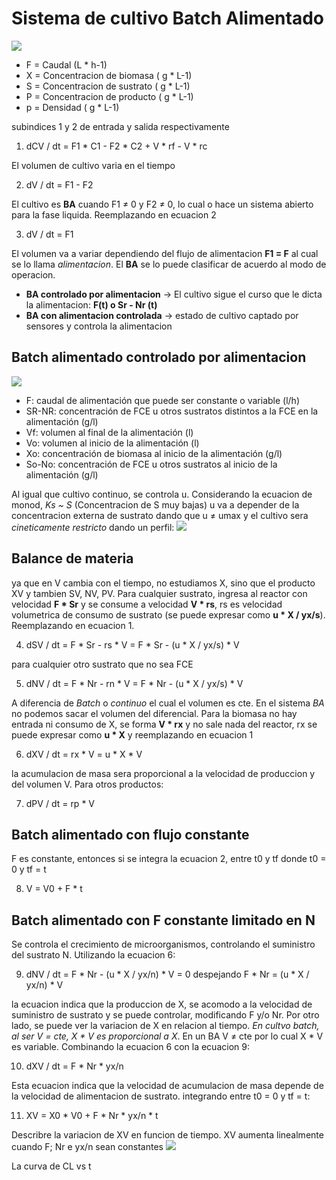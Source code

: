# Sistema de cultivo Batch Alimentado

![](https://i.imgur.com/tEkuscz.png)

- F = Caudal (L * h-1)
- X = Concentracion de biomasa ( g * L-1)
- S = Concentracion de sustrato ( g * L-1)
- P = Concentracion de producto ( g * L-1)
- p = Densidad ( g * L-1)

subindices 1 y 2 de entrada y salida respectivamente

1. dCV / dt = F1 * C1 - F2 * C2 + V * rf - V * rc

El volumen de cultivo varia en el tiempo

2. dV / dt = F1 - F2

El cultivo es **BA** cuando F1 ≠ 0 y F2 ≠ 0, lo cual o hace un sistema abierto para la fase liquida. Reemplazando en ecuacion 2

3. dV / dt = F1

El volumen va a variar dependiendo del flujo de alimentacion **F1 = F** al cual se lo llama *alimentacion*.
El **BA** se lo puede clasificar de acuerdo al modo de operacion.
- **BA controlado por alimentacion** → El cultivo sigue el curso que le dicta la alimentacion: **F(t) o Sr - Nr (t)**
- **BA con alimentacion controlada** → estado de cultivo captado por sensores y controla la alimentacion

## Batch alimentado controlado por alimentacion

![](https://i.imgur.com/bG1xdtu.png)

- F: caudal de alimentación que puede ser constante o variable (l/h)
- SR-NR: concentración de FCE u otros sustratos distintos a la FCE en la alimentación (g/l)
- Vf: volumen al final de la alimentación (l)
- Vo: volumen al inicio de la alimentación (l)
- Xo: concentración de biomasa al inicio de la alimentación (g/l)
- So-No: concentración de FCE u otros sustratos al inicio de la alimentación (g/l)


Al igual que cultivo continuo, se controla u. Considerando la ecuacion de monod, *Ks ~ S* (Concentracion de S muy bajas) u va a depender de la concentracion externa de sustrato dando que u ≠ umax y el cultivo sera *cineticamente restricto* dando un perfil:
![](https://i.imgur.com/z5gfpdu.png)

## Balance de materia

ya que en V cambia con el tiempo, no estudiamos X, sino que el producto XV y tambien SV, NV, PV.
Para cualquier sustrato, ingresa al reactor con velocidad **F * Sr** y se consume a velocidad **V * rs**, rs es velocidad volumetrica de consumo de sustrato (se puede expresar como **u * X / yx/s**). Reemplazando en ecuacion 1.

4. dSV / dt = F * Sr - rs * V = F * Sr - (u * X / yx/s) * V

para cualquier otro sustrato que no sea FCE

5. dNV / dt = F * Nr - rn * V = F * Nr - (u * X / yx/s) * V

A diferencia de *Batch* o *continuo* el cual el volumen es cte. En el sistema *BA* no podemos sacar el volumen del diferencial.
Para la biomasa no hay entrada ni consumo de X, se forma **V * rx** y no sale nada del reactor, rx se puede expresar como **u * X** y reemplazando en ecuacion 1

6. dXV / dt = rx * V = u * X * V

la acumulacion de masa sera proporcional a la velocidad de produccion y del volumen V. Para otros productos:

7. dPV / dt = rp * V

## Batch alimentado con flujo constante

F es constante, entonces si se integra la ecuacion 2, entre t0 y tf donde t0 = 0 y tf = t

8. V = V0 + F * t

## Batch alimentado con F constante limitado en N

Se controla el crecimiento de microorganismos, controlando el suministro del sustrato N. Utilizando la ecuacion 6:

9. dNV / dt = F * Nr - (u * X / yx/n) * V = 0
   despejando
   F * Nr = (u * X / yx/n) * V

la ecuacion indica que la produccion de X, se acomodo a la velocidad de suministro de sustrato y se puede controlar, modificando F y/o Nr.
Por otro lado, se puede ver la variacion de X en relacion al tiempo. *En cultvo batch, al ser V = cte, X * V es proporcional a X*. En un BA V ≠ cte por lo cual X * V es variable. Combinando la ecuacion 6 con la ecuacion 9:

10. dXV / dt = F * Nr * yx/n

Esta ecuacion indica que la velocidad de acumulacion de masa depende de la velocidad de alimentacion de sustrato. integrando entre t0 = 0 y tf = t:

11. XV = X0 * V0 + F * Nr * yx/n * t

Describre la variacion de XV en funcion de tiempo. XV aumenta linealmente cuando F; Nr e yx/n sean constantes
![](https://i.imgur.com/L75bOUw.png)

La curva de CL vs t